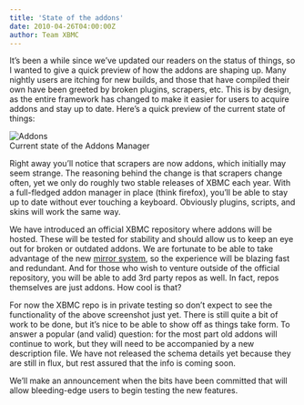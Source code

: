 ```yaml
---
title: 'State of the addons'
date: 2010-04-26T04:00:00Z
author: Team XBMC
---
```

It’s been a while since we’ve updated our readers on the status of things, so I wanted to give a quick preview of how the addons are shaping up. Many nightly users are itching for new builds, and those that have compiled their own have been greeted by broken plugins, scrapers, etc. This is by design, as the entire framework has changed to make it easier for users to acquire addons and stay up to date. Here’s a quick preview of the current state of things:

 ![](/sites/default/files/uploads/screenshot014.png "Addons")  
 Current state of the Addons Manager

  Right away you’ll notice that scrapers are now addons, which initially may seem strange. The reasoning behind the change is that scrapers change often, yet we only do roughly two stable releases of XBMC each year. With a full-fledged addon manager in place (think firefox), you’ll be able to stay up to date without ever touching a keyboard. Obviously plugins, scripts, and skins will work the same way.

 We have introduced an official XBMC repository where addons will be hosted. These will be tested for stability and should allow us to keep an eye out for broken or outdated addons. We are fortunate to be able to take advantage of the new [mirror system](../theuni/2010/01/08/xbmc-is-growing-up-gains-cool-new-services/), so the experience will be blazing fast and redundant. And for those who wish to venture outside of the official repository, you will be able to add 3rd party repos as well. In fact, repos themselves are just addons. How cool is that?

 For now the XBMC repo is in private testing so don’t expect to see the functionality of the above screenshot just yet. There is still quite a bit of work to be done, but it’s nice to be able to show off as things take form. To answer a popular (and valid) question: for the most part old addons will continue to work, but they will need to be accompanied by a new description file. We have not released the schema details yet because they are still in flux, but rest assured that the info is coming soon.

 We’ll make an announcement when the bits have been committed that will allow bleeding-edge users to begin testing the new features.

 